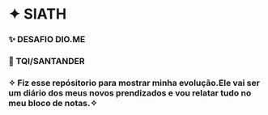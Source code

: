 #  ✦ SIATH
### ✨ DESAFIO DIO.ME
### 💫 TQI/SANTANDER
### ✧ Fiz esse repósitorio para mostrar minha evolução.Ele vai ser um diário dos meus novos prendizados e vou relatar tudo no meu bloco de notas.✧



